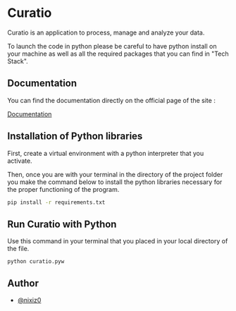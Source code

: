 # Curatio

Curatio is an application to process, manage and analyze your data.

To launch the code in python please be careful to have python install on your machine as well as all the required packages that you can find in "Tech Stack".
## Documentation
You can find the documentation directly on the official page of the site :

[Documentation](https://curatio.netlify.app/documentation_html/documentation)



## Installation of Python libraries

First, create a virtual environment with a python interpreter that you activate.

Then, once you are with your terminal in the directory of the project folder you make the command below to install the python libraries necessary for the proper functioning of the program.

```bash
pip install -r requirements.txt
```


## Run Curatio with Python 

Use this command in your terminal that you placed in your local directory of the file.

`python curatio.pyw`
## Author

- [@nixiz0](https://github.com/nixiz0)

